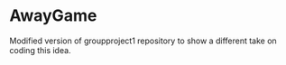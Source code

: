 # AwayGame
Modified version of groupproject1 repository to show a different take on coding this idea.
